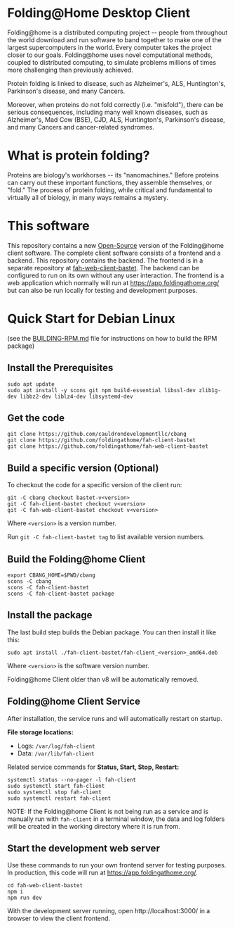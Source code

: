 Folding@Home Desktop Client
===========================

Folding@home is a distributed computing project -- people from
throughout the world download and run software to band together to
make one of the largest supercomputers in the world. Every computer
takes the project closer to our goals. Folding@home uses novel
computational methods, coupled to distributed computing, to simulate
problems millions of times more challenging than previously achieved.

Protein folding is linked to disease, such as Alzheimer's, ALS,
Huntington's, Parkinson's disease, and many Cancers.

Moreover, when proteins do not fold correctly (i.e. "misfold"), there
can be serious consequences, including many well known diseases, such
as Alzheimer's, Mad Cow (BSE), CJD, ALS, Huntington's, Parkinson's
disease, and many Cancers and cancer-related syndromes.

# What is protein folding?
Proteins are biology's workhorses -- its "nanomachines." Before
proteins can carry out these important functions, they assemble
themselves, or "fold." The process of protein folding, while critical
and fundamental to virtually all of biology, in many ways remains a
mystery.

# This software
This repository contains a new [Open-Source](https://opensource.org/osd)
version of the Folding@home client software.  The complete client software
consists of a frontend and a backend.  This repository contains the backend.
The frontend is in a separate repository at
[fah-web-client-bastet](https://github.com/foldingathome/fah-web-client-bastet).
The backend can be configured to run on its own without any user interaction.
The frontend is a web application which normally will run at
https://app.foldingathome.org/ but can also be run locally for testing and
development purposes.

# Quick Start for Debian Linux

(see the [BUILDING-RPM.md](BUILDING-RPM.md) file for instructions on how to build the RPM package)

## Install the Prerequisites
```
sudo apt update
sudo apt install -y scons git npm build-essential libssl-dev zlib1g-dev libbz2-dev liblz4-dev libsystemd-dev
```

## Get the code
```
git clone https://github.com/cauldrondevelopmentllc/cbang
git clone https://github.com/foldingathome/fah-client-bastet
git clone https://github.com/foldingathome/fah-web-client-bastet
```

## Build a specific version (Optional)
To checkout the code for a specific version of the client run:

```
git -C cbang checkout bastet-v<version>
git -C fah-client-bastet checkout v<version>
git -C fah-web-client-bastet checkout v<version>
```

Where ``<version>`` is a version number.

Run ``git -C fah-client-bastet tag`` to list available version numbers.

## Build the Folding@home Client
```
export CBANG_HOME=$PWD/cbang
scons -C cbang
scons -C fah-client-bastet
scons -C fah-client-bastet package
```

## Install the package
The last build step builds the Debian package.  You can then install it like this:

```
sudo apt install ./fah-client-bastet/fah-client_<version>_amd64.deb
```

Where ``<version>`` is the software version number.

Folding@home Client older than v8 will be automatically removed.

## Folding@home Client Service
After installation, the service runs and will automatically restart on startup.

**File storage locations:**
- Logs: `/var/log/fah-client`
- Data: `/var/lib/fah-client`

Related service commands for **Status, Start, Stop, Restart:**
```
systemctl status --no-pager -l fah-client
sudo systemctl start fah-client
sudo systemctl stop fah-client
sudo systemctl restart fah-client
```

NOTE: If the Folding@home Client is not being run as a service and is manually
run with `fah-client` in a terminal window, the data and log folders will be
created in the working directory where it is run from.

## Start the development web server
Use these commands to run your own frontend server for testing purposes.  In
production, this code will run at https://app.foldingathome.org/.

```
cd fah-web-client-bastet
npm i
npm run dev
```

With the development server running, open http://localhost:3000/ in a browser to
view the client frontend.
